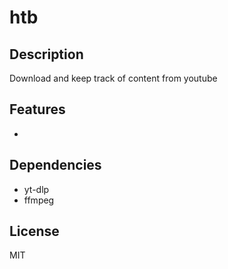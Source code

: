 # htb

## Description

Download and keep track of content from youtube

## Features

-

## Dependencies

- yt-dlp
- ffmpeg

## License

MIT
